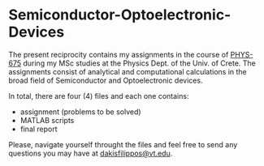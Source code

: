 # Semiconductor-Optoelectronic-Devices
The present reciprocity contains my assignments in the course of [PHYS-675](https://www.physics.uoc.gr/en/courses/110) during my MSc studies at the Physics Dept. of the Univ. of Crete. The assignments consist of analytical and computational calculations in the broad field of Semiconductor and Optoelectronic devices.

In total, there are four (4) files and each one contains: 
  - assignment (problems to be solved)
  - MATLAB scripts
  - final report
    
Please, navigate yourself throught the files and feel free to send any questions you may have at  [dakisfilippos@vt.edu](dakisfilippos@vt.edu). 
